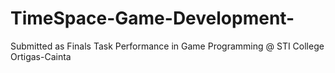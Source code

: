 # TimeSpace-Game-Development-
Submitted as Finals Task Performance in Game Programming @ STI College Ortigas-Cainta
